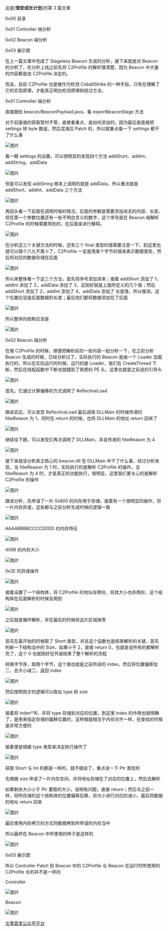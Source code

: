 这是\[**信安成长计划**\]的第 3 篇文章

0x00 目录

0x01 Controller 端分析

0x02 Beacon 端分析

0x03 展示图

在上一篇文章中完成了 Stageless Beacon 生成的分析，接下来就是对 Beacon 的分析了，在分析上线之前先将 C2Profile 的解析理清楚，因为 Beacon 中大量的内容都是由 C2Profile 决定的。

而且，目前 C2Profile 也是被作为检测 CobaltStrike 的一种手段，只有在理解了它的实现原理，才能真正明白检测原理和绕过方法。

0x01 Controller 端分析

直接跟到 beacon/BeaconPayload.java，看 exportBeaconStage 方法

对于前面值的获取暂时不管，直接看重点，是如何添加的，因为最后是直接把 settings 转 byte 数组，然后混淆后 Patch 的，所以就重点看一下 settings 都干了什么事

![图片](https://shs3.b.qianxin.com/attack_forum/2022/01/attach-8de88cbbffa38f8d4097b5c6bbd20e0ac08aba3a.png)

看一眼 settings 的设置，可以很明显的发现四个方法 addShort、addInt、addString、addData

![图片](https://shs3.b.qianxin.com/attack_forum/2022/01/attach-5508cb00efafb3699795965800cf7768ae73df3b.png)

但是可以发现 addString 根本上调用的就是 addData，所以重点就是 addShort、addInt、addData 三个方法

![图片](https://shs3.b.qianxin.com/attack_forum/2022/01/attach-a7e8d25637a58ff78da92a27e41429f76a9def2f.png)

再回头看一下前面在调用时候的情况，后面的参数是需要添加进去的内容、长度，但在第一个参数位置还有一些不明白含义的数字，这个序号是在 Beacon 端解析 C2Profile 的时候需要用到的，在后面来进行解释。

![图片](https://shs3.b.qianxin.com/attack_forum/2022/01/attach-2ed4cc9b0d4ad46a1b6a94a0ea515db746d88e57.png)

在分析这三个关键方法的时候，还有三个 final 类型的值需要注意一下，到这里也就可以猜个八九不离十了，C2Profile 一定是用某个字节的值来表示数据类型，然后将对应的数据存储在后面

![图片](https://shs3.b.qianxin.com/attack_forum/2022/01/attach-304828623feab280b521b0e6a6ebfaa0a9b80d00.png)

所以来整体看一下这三个方法，首先将序号添加进来；接着 addShort 添加了 1，addInt 添加了 2，addData 添加了 3，这刚好就是上面所定义的几个值；然后 addShort 添加了 2，addInt 添加了 4，addData 添加了 长度值，所以推测，这个位置应该是后面数据的长度；最后他们都将数据添加在了后面

![图片](https://shs3.b.qianxin.com/attack_forum/2022/01/attach-430c461ae68b27db734a27862e03e008da58b89e.png)

所以整体的结构应该是

![图片](https://shs3.b.qianxin.com/attack_forum/2022/01/attach-97de12aa02c0a0b3112d59d45c6f97fdb85af141.png)

0x02 Beacon 端分析

在理 C2Profile 的时候，顺便把解析前的一些内容一起分析一下，在之前分析 Beacon 生成的时候，已经分析过了，实际执行的 Beacon 是由一个 Loader 加载执行的，所以在实际运行的时候，运行的是 Loader，我们在 CreateThread 下断，然后在线程函数中下断也就跟到了熟悉的 PE 头，这里也就是之前说的引导头

![图片](https://shs3.b.qianxin.com/attack_forum/2022/01/attach-5a81dd27f90b32f1b1fb742fe9ee218f443a550d.png)

首先，它通过计算偏移的方式调用了 ReflectiveLoad

![图片](https://shs3.b.qianxin.com/attack_forum/2022/01/attach-76a0638c919d1e9f1aecdf11e330467fbd83ad02.png)

跟进去后，可以发现 ReflectiveLoad 最后调用 DLLMain 的时候传递的 fdwReason 为 1，同时在 return 的时候，也将 DLLMain 的地址 return 回来了

![图片](https://shs3.b.qianxin.com/attack_forum/2022/01/attach-b50c999063a23348393bd2cc095267613c9760b1.png)

继续往下跟，可以发现它再次调用了 DLLMain，并且传递的 fdwReason 为 4

![图片](https://shs3.b.qianxin.com/attack_forum/2022/01/attach-446bd6c984b77881fddfe58ff09b1e5f4a64faaf.png)

接下来就该分析真正核心的 beacon.dll 在 DLLMain 中干了什么事，经过分析发现，当 fdwReason 为 1 时，实际执行的是解析 C2Profile 的操作，当 fdwReason 为 4 时，才是真正的功能执行，很明显，这里我们更关心的是解析 C2Profile 的操作

![图片](https://shs3.b.qianxin.com/attack_forum/2022/01/attach-63f3586d11b9e44124564d7c13e7cb04623c8efe.png)

跟进分析，先申请了一片 0x800 的内存用于存储，接着有一个很明显的操作，将一片内存异或，这些都与之前分析生成时候的逻辑一致

![图片](https://shs3.b.qianxin.com/attack_forum/2022/01/attach-57f975b29eb4a3788808d4a9aeb1986ad1b0dc2e.png)

AAAABBBBCCCCDDDD 的内存特征

![图片](https://shs3.b.qianxin.com/attack_forum/2022/01/attach-2ab236de150689688cc79db2e74b8f975a2cce6f.png)

4096 的内存大小

![图片](https://shs3.b.qianxin.com/attack_forum/2022/01/attach-6eea6616f5d7fe009597f3424f6438d93f0c0d49.png)

0x2E 的异或操作

![图片](https://shs3.b.qianxin.com/attack_forum/2022/01/attach-2cde6e47e4956808dce966941d90a41bebef282b.png)

接着设置了一个结构体，将 C2Profile 的地址存两份，将其大小也存两份，这个结构体在后面解析的时候会用到

![图片](https://shs3.b.qianxin.com/attack_forum/2022/01/attach-e9751bf0ad0477f1f76599a4ea7a5cea1842adbc.png)

之后就是循环解析，并在最后的时候将这片区域抹零

![图片](https://shs3.b.qianxin.com/attack_forum/2022/01/attach-3533eb2c53a2d3f56e6d4fe731f2fdc9ea0e1feb.png)

首先在最开始的时候取了 Short 类型，并且这个函数也是结束解析的关键，首先判断一下结构当中的 Size，如果小于 2，直接 return 0，也就是说所有的都解析完了，这个 0 也就刚好在外层结束了整个解析的流程

转换字节序，取两个字节，这个值也就是之前所说的 index，然后将位置偏移加二，总大小减二，返回 index

![图片](https://shs3.b.qianxin.com/attack_forum/2022/01/attach-70e31a371846069b23be38784863ed1631c9d054.png)

然后按照刚才的逻辑可以取出 type 和 size

![图片](https://shs3.b.qianxin.com/attack_forum/2022/01/attach-baf366093c602b9704ecfea5c53d40a47779d453.png)

接着将 index\*16，并将 type 存储到对应的位置，到这里 index 的作用也就明确了，是用来指定存储的偏移位置的，这样做就相当于内存对齐一样，在查找的时候是非常方便的

![图片](https://shs3.b.qianxin.com/attack_forum/2022/01/attach-a131abe9686c2f8067616397dca58bed0d8968b5.png)

接着便是根据 type 类型来决定执行操作了

![图片](https://shs3.b.qianxin.com/attack_forum/2022/01/attach-c3d96ee83729837d0d1deaca882f2eeec2c84998.png)

获取 Short 与 Int 的都是一样的，就不细说了，重点说一下 Ptr 类型的

先根据 size 申请了一片内存空间，并将地址存储在了对应的位置上，然后去解析

如果剩余大小小于 Ptr 要取的大小，说明有问题，直接 return；然后与之前一样，将所存储的这个结构体的位置偏移后移，将大小进行对应的减小，最后将数据的地址 return 回来

![图片](https://shs3.b.qianxin.com/attack_forum/2022/01/attach-df403b60a362a3449ae7fc0e9502697aa5bb4ce5.png)

最后使用内存拷贝的方式将数据拷到所申请的内存当中

所以最终在 Beacon 中所使用的样子是这样的

![图片](https://shs3.b.qianxin.com/attack_forum/2022/01/attach-449188446ed56f7017a28ed680039e5fc01ca07d.png)

0x03 展示图

所以 Controller Patch 到 Beacon 中的 C2Profile 与 Beacon 在运行时所使用的 C2Profile 长的并不是一样的

Controller

![图片](https://shs3.b.qianxin.com/attack_forum/2022/01/attach-97de12aa02c0a0b3112d59d45c6f97fdb85af141.png)

Beacon

![图片](https://shs3.b.qianxin.com/attack_forum/2022/01/attach-449188446ed56f7017a28ed680039e5fc01ca07d.png)

[文章首发公众号平台](https://mp.weixin.qq.com/s/KLAG_8jafwEurVzk7Qz26A)